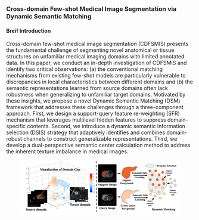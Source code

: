 ### Cross-domain Few-shot Medical Image Segmentation via Dynamic Semantic Matching


#### Breif Introduction
Cross-domain few-shot medical image segmentation (CDFSMIS) presents the fundamental challenge of segmenting novel anatomical or tissue structures on unfamiliar medical imaging domains with limited annotated data. In this paper, we conduct an in-depth investigation of CDFSMIS and identify two critical observations: (a) the conventional matching mechanisms from existing few-shot models are particularly vulnerable to discrepancies in local characteristics between different domains and (b) the semantic representations learned from source domains often lack robustness when generalizing to unfamiliar target domains. Motivated by these insights, we propose a novel Dynamic Semantic Matching (DSM) framework that addresses these challenges through a three-component approach. First, we design a support-query feature re-weighting (SFR) mechanism that leverages multilevel hidden features to suppress domain-specific contents. Second, we introduce a dynamic semantic information selection (DSIS) strategy that adaptively identifies and combines domain-robust channels to construct generalizable representations. Third, we develop a dual-perspective semantic center calculation method to address the inherent texture imbalance in medical images. 


<p align="center"><img width="85%" src="./dsm_1.png" />

